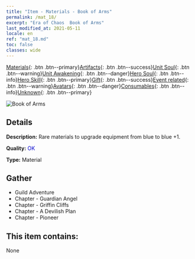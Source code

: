 ```yaml
---
title: "Item - Materials - Book of Arms"
permalink: /mat_18/
excerpt: "Era of Chaos  Book of Arms"
last_modified_at: 2021-05-11
locale: en
ref: "mat_18.md"
toc: false
classes: wide
---
```

 [Materials](/Items/){: .btn .btn--primary}[Artifacts](/Items/Artifacts/){: .btn .btn--success}[Unit Soul](/Items/UnitSoul/){: .btn .btn--warning}[Unit Awakening](/Items/UnitAwakening/){: .btn .btn--danger}[Hero Soul](/Items/HeroSoul/){: .btn .btn--info}[Hero Skill](/Items/HeroSkill/){: .btn .btn--primary}[Gift](/Items/Gift/){: .btn .btn--success}[Event related](/Items/Events/){: .btn .btn--warning}[Avatars](/Items/Avatars/){: .btn .btn--danger}[Consumables](/Items/Consumables/){: .btn .btn--info}[Unknown](/Items/Unknown/){: .btn .btn--primary}

 ![Book of Arms](/images/t/i_cailiao_hexin1.png)

## Details
 **Description:** Rare materials to upgrade equipment from blue to blue +1.

 **Quality:** <span style="color: #0000CD">OK</span>

 **Type:** Material

## Gather

*    Guild Adventure 
*    Chapter - Guardian Angel 
*    Chapter - Griffin Cliffs 
*    Chapter - A Devilish Plan 
*    Chapter - Pioneer 

## This item contains:

  None

